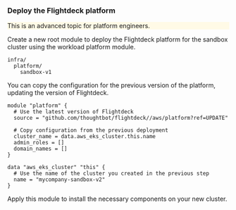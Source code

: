 
### Deploy the Flightdeck platform

<div class="panel" style="background-color: #FFFAE6;border-width: 1px;">

<div class="panelContent" style="background-color: #FFFAE6;">

This is an advanced topic for platform engineers.

</div>

</div>

Create a new root module to deploy the Flightdeck platform for the
sandbox cluster using the <span>workload platform module</span>.

```
infra/
  platform/
    sandbox-v1
```

You can copy the configuration for the previous version of the platform,
updating the version of Flightdeck.

```
module "platform" {
  # Use the latest version of Flightdeck
  source = "github.com/thoughtbot/flightdeck//aws/platform?ref=UPDATE"

  # Copy configuration from the previous deployment
  cluster_name = data.aws_eks_cluster.this.name
  admin_roles = []
  domain_names = []
}

data "aws_eks_cluster" "this" {
  # Use the name of the cluster you created in the previous step
  name = "mycompany-sandbox-v2"
}
```

Apply this module to install the necessary components on your new
cluster.
